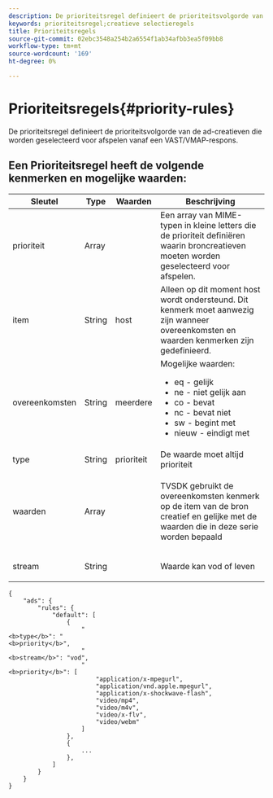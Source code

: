 ```yaml
---
description: De prioriteitsregel definieert de prioriteitsvolgorde van de ad-creatieven die worden geselecteerd voor afspelen vanaf een VAST/VMAP-respons.
keywords: prioriteitsregel;creatieve selectieregels
title: Prioriteitsregels
source-git-commit: 02ebc3548a254b2a6554f1ab34afbb3ea5f09bb8
workflow-type: tm+mt
source-wordcount: '169'
ht-degree: 0%

---
```


# Prioriteitsregels{#priority-rules}

De prioriteitsregel definieert de prioriteitsvolgorde van de ad-creatieven die worden geselecteerd voor afspelen vanaf een VAST/VMAP-respons.

## Een Prioriteitsregel heeft de volgende kenmerken en mogelijke waarden:

<table id="table_ljp_tgx_hz">  
 <thead> 
  <tr> 
   <th class="entry"> Sleutel</th> 
   <th class="entry"> Type</th> 
   <th class="entry"> Waarden</th> 
   <th class="entry"> Beschrijving</th> 
  </tr> 
 </thead>
 <tbody> 
  <tr> 
   <td><span class="codeph"> prioriteit</span></td> 
   <td><span class="codeph"> Array</span></td> 
   <td></td> 
   <td> Een array van MIME-typen in kleine letters die de prioriteit definiëren waarin broncreatieven moeten worden geselecteerd voor afspelen.</td> 
  </tr> 
  <tr> 
   <td><span class="codeph"> item</span></td> 
   <td><span class="codeph"> String</span></td> 
   <td><span class="codeph"> host</span></td> 
   <td>Alleen op dit moment <span class="codeph"> host</span> wordt ondersteund. Dit kenmerk moet aanwezig zijn wanneer <span class="codeph"> overeenkomsten</span> en <span class="codeph"> waarden</span> kenmerken zijn gedefinieerd.</td> 
  </tr> 
  <tr> 
   <td><span class="codeph"> overeenkomsten</span></td> 
   <td><span class="codeph"> String</span></td> 
   <td><span class="codeph"> meerdere</span></td> 
   <td>Mogelijke waarden:
    <ul id="ul_tnf_2hx_hz"> 
     <li><span class="codeph"> eq</span> - gelijk</li> 
     <li><span class="codeph"> ne</span> - niet gelijk aan</li> 
     <li><span class="codeph"> co</span> - bevat</li> 
     <li><span class="codeph"> nc</span> - bevat niet</li> 
     <li><span class="codeph"> sw</span> - begint met</li> 
     <li><span class="codeph"> nieuw</span> - eindigt met</li> 
    </ul></td> 
  </tr> 
  <tr> 
   <td><span class="codeph"> type</span></td> 
   <td><span class="codeph"> String</span></td> 
   <td><span class="codeph"> prioriteit</span></td> 
   <td>De waarde moet altijd <span class="codeph"> prioriteit</span></td> 
  </tr> 
  <tr> 
   <td><span class="codeph"> waarden</span></td> 
   <td><span class="codeph"> Array</span></td> 
   <td></td> 
   <td> <p>TVSDK gebruikt de <span class="codeph"> overeenkomsten</span> kenmerk op de <span class="codeph"> item</span> van de bron creatief en gelijke met de waarden die in deze serie worden bepaald</p> </td> 
  </tr> 
  <tr> 
   <td><span class="codeph"> stream</span></td> 
   <td><span class="codeph"> String</span></td> 
   <td></td> 
   <td> <p>Waarde kan <span class="codeph"> vod</span> of <span class="codeph"> leven</span></p> </td> 
  </tr> 
 </tbody> 
</table>

```
{
    "ads": {
        "rules": {
            "default": [
                {
                    "
<b>type</b>": "
<b>priority</b>",
                    "
<b>stream</b>": "vod",
                    "
<b>priority</b>": [
                        "application/x-mpegurl",
                        "application/vnd.apple.mpegurl",
                        "application/x-shockwave-flash",
                        "video/mp4",
                        "video/m4v",
                        "video/x-flv",
                        "video/webm"
                    ]
                },
                {
                    ...
                },
            ]
        }
    }
}
```
